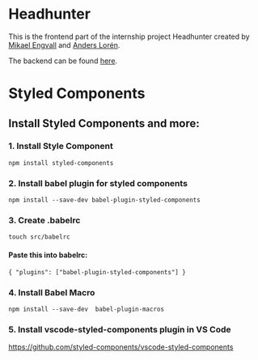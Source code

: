 # Headhunter

This is the frontend part of the internship project Headhunter created by [Mikael Engvall](https://github.com/mikaelengvall) and [Anders Lorén](https://github.com/andersloren).

The backend can be found [here](https://github.com/MikaelEngvall/headhunter-backend-master).

# Styled Components

## Install Styled Components and more:

### 1. Install Style Component

`npm install styled-components`

### 2. Install babel plugin for styled components

`npm install --save-dev babel-plugin-styled-components`

### 3. Create .babelrc

`touch src/babelrc`

#### Paste this into babelrc:

`{
"plugins": ["babel-plugin-styled-components"]
}`

### 4. Install Babel Macro

`npm install --save-dev  babel-plugin-macros`

### 5. Install vscode-styled-components plugin in VS Code

https://github.com/styled-components/vscode-styled-components

<!-- #### Use this import statement:

`import styled from 'styled-components/macro';` -->
